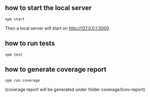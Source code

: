 ## how to start the local server

`npm start`

Then a local server will start on http://127.0.0.1:3000

## how to run tests

`npm test`

## how to generate coverage report

`npm run coverage`

(coverage report will be generated under folder coverage/lcov-report)